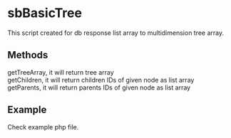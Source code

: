 # sbBasicTree

This script created for db response list array to multidimension tree array.

## Methods

getTreeArray, it will return tree array  
getChildren, it will return children IDs of given node as list array  
getParents, it will return parents IDs of given node as list array  

## Example

Check example php file.
